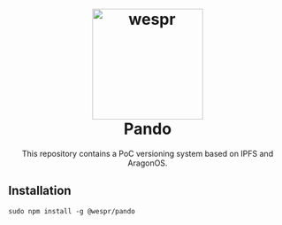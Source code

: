 <h1 align="center">
  <br>
  <a href="http://wespr.co">
    <img src="https://raw.githubusercontent.com/wespr/wespr-core/master/branding/logo.png" alt="wespr" width="200"></a>
  <br>
  Pando
  <br>
</h1>

<p align="center">
  This repository contains a PoC versioning system based on IPFS and AragonOS.
</p>

## Installation

```
sudo npm install -g @wespr/pando
```